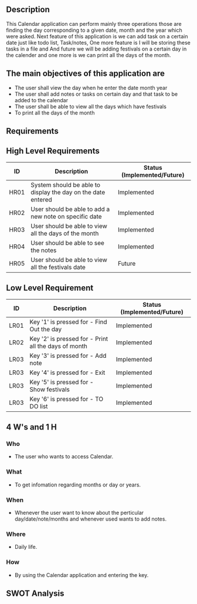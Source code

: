 ## Description
   This Calendar application can perform mainly three operations those are finding the day corresponding to a given date, month and the year which were asked. Next feature of this application is we can add task on a certain date just like todo list, Task/notes, One more feature is I will be storing these tasks in a file and And future we will be adding festivals on a certain day in the calender and one more is we can print all the days of the month.
 
 ## The main objectives of this application are 
* The user shall view the day when he enter the date month year
* The user shall add notes or tasks on certain day and that task to be added to the calendar
* The user shall be able to view all the days which have festivals
* To print all the days of the month

## Requirements

## High Level Requirements
| ID | Description | Status (Implemented/Future) |
| --- | --- | --- |
| HR01 | System should be able to display the day on the date entered | Implemented |
| HR02 | User should be able to add a new note on specific date | Implemented |
| HR03 | User should be able to view all the days of the month | Implemented |
| HR04 | User should be able to see the notes  | Implemented |
| HR05 | User should be able to view all the festivals date  | Future |

## Low Level Requirement
| ID | Description | Status (Implemented/Future) |
| --- | --- | --- |
| LR01 | Key '1' is pressed for - Find Out the day | Implemented |
| LR02 | Key '2' is pressed for - Print all the days of month | Implemented |
| LR03 | Key '3' is pressed for - Add note | Implemented |
| LR03 | Key '4' is pressed for - Exit | Implemented |
| LR03 | Key '5' is pressed for - Show festivals | Implemented |
| LR03 | Key '6' is pressed for - TO DO list | Implemented |



## 4 W's and 1 H
### Who
* The user who wants to access Calendar.
### What
* To get infomation regarding months or day or years.
### When
* Whenever the user want to know about the perticular day/date/note/months and whenever used wants to add notes.
### Where
* Daily life.
### How
* By using the Calendar application and entering the key.


## SWOT Analysis

